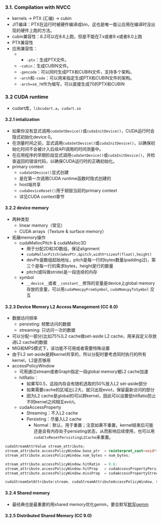 ### 3.1. Compilation with NVCC
- kernels -> PTX (汇编) -> cubin
- JIT编译：PTX在运行时被硬件编译成bin，这也是唯一能让应用在编译时没出现的硬件上跑的方法。
- cubin兼容性：8.2可以在8.6上跑，但是不能在7.x或者9.x或者8.0上跑
- PTX兼容性
- 应用兼容性：
	- - `-ptx`：生成PTX文件。
	- `-cubin`：生成CUBIN文件。
	- `-gencode`：可以同时生成PTX和CUBIN文件，支持多个架构。
	- `-arch`和`-code`：可以用来指定生成PTX和CUBIN文件的架构。
	- `-arch=sm_70`作为缩写，可以直接生成70的PTX和CUBIN

### 3.2 CUDA runtime
- cudart库，`libcudart.a`，`cudart.so`
#### 3.2.1 intialization
- 如果你没有显式调用`cudaSetDevice()`或`cudaInitDevice()`，CUDA运行时会隐式初始化device 0。
- 在测量时间之前，显式调用`cudaSetDevice()`或`cudaInitDevice()`，以确保初始化时间不会被计入后续API调用的时间测量中。
- 在应用程序的早期阶段显式调用`cudaSetDevice()`或`cudaInitDevice()`，并检查返回的错误代码，以确保CUDA运行时的正确初始化。
- primary context
	- `cudaSetDevice()`显式创建
	- 是在第一次调用CUDA runtime函数时隐式创建的
	- host端共享
	- `cudaDeviceReset()`用于销毁当前的primary context
	- 详见CUDA context章节
#### 3.2.2 device memory
- 两种类型
	- linear memory（常见）
	- CUDA arrays（Texture & surface memory）
- 拓展memory操作
	- cudaMallocPitch & cudaMalloc3D
		- 用于分配2D和3D数组，保证alignment
		- `cudaMallocPitch(&devPtr,&pitch,width*sizeof(float),height)`
		- devPtr是数组起始地址，pitch是每一行的bytes数量(padding过)，第三个是每一行的需求bytes，height是行的数量
		- pitch(或叫做stride)是一段连续的内存
	- symbol
		- `__device__`或者`__constant__`修饰的变量是device上global memory存放的变量，可以用`cudaMemcpyFromSymbol`, `cudaMemcpyToSymbol` 交互
#### 3.2.3 Device Memory L2 Access Management (CC 8.0)
- 数据访问频率
	- persisting: 频繁访问的数据
	- streaming: 只访问一次的数据
- 可以分配一部分(比如75%)L2 cache做set-aside L2 cache，用来自定义存放进L2 cache的数据
- MIG和MPS模式下，该功能不可用或者需要特殊设置
- 由于L2 set-aside是跨kernel共享的，所以分配时要考虑同时执行的所有kernel，L2是否够用
- accessPolicyWindow
	- 可用通过stream或者Graph指定一段global memory被L2 cache加速
	- hitRatio：
		- 如果写0.5，这段内存会有随机选取的50%放入L2 set-aside部分
		- 如果需要cache的区域比L2大，就只出现evict，保留最新访问的部分
		- 因为L2 cache是global的可以跨kernel，因此可以设置低hitRatio防止不同kernel之间相互evict。
	- cudaAccessProperty
		- Streaming：不入L2 cache
		- Persisting：尽量入L2 cache
			- Normal：默认，用于重置；注意如果不重置，kernel结束后可能还是会有内存处于persisting状态，从而影响后续使用，也可以用`cudaCtxResetPersistingL2Cache`来重置。
```C++
cudaStreamAttrValue stream_attribute;                  
stream_attribute.accessPolicyWindow.base_ptr  = reinterpret_cast<void*>(ptr); 
stream_attribute.accessPolicyWindow.num_bytes = num_bytes;     

stream_attribute.accessPolicyWindow.hitRatio  = 0.6;             
stream_attribute.accessPolicyWindow.hitProp   = cudaAccessPropertyPersisting;
stream_attribute.accessPolicyWindow.missProp  = cudaAccessPropertyStreaming; 

cudaStreamSetAttribute(stream, cudaStreamAttributeAccessPolicyWindow, &stream_attribute);
```

#### 3.2.4 Shared memory
- 最经典也是最重要的用shared memory优化gemm，要会默写[默写gemm](../gemm/默写gemm.md)

#### 3.2.5 Distributed Shared Memory (CC 9.0)
